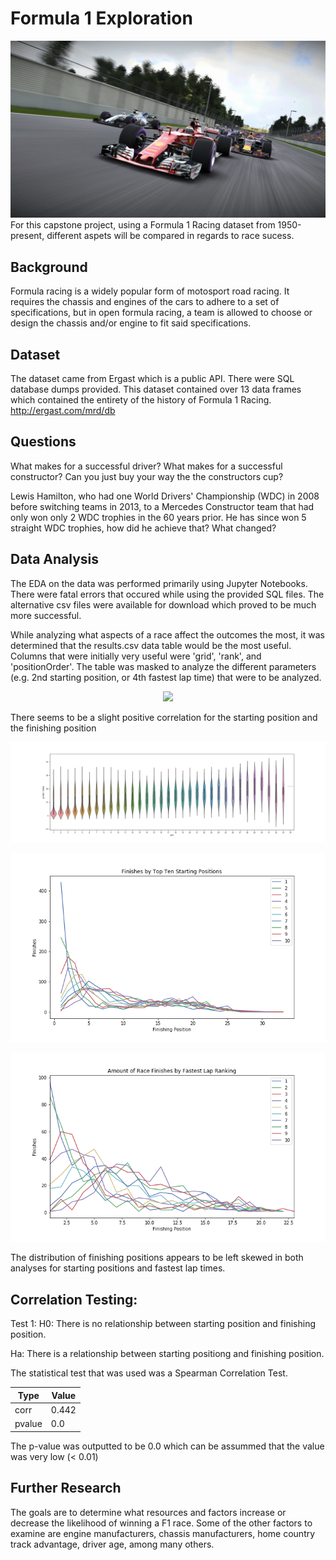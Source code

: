 # Formula 1 Exploration
![](images/f1header.jpg)
For this capstone project, using a Formula 1 Racing dataset from 1950-present, different aspets will be compared in regards to race sucess. 

## Background

Formula racing is a widely popular form of motosport road racing. It requires the chassis and engines of the cars to adhere to a set of specifications, but in open formula racing, a team is allowed to choose or design the chassis and/or engine to fit said specifications. 

## Dataset

The dataset came from Ergast which is a public API. There were SQL database dumps provided. This dataset contained over 13 data frames which contained the entirety of the history of Formula 1 Racing. 
http://ergast.com/mrd/db


## Questions

What makes for a successful driver? What makes for a successful constructor? Can you just buy your way the the constructors cup? 

Lewis Hamilton, who had one World Drivers' Championship (WDC) in 2008 before switching teams in 2013, to a Mercedes Constructor team that had only won only 2 WDC trophies in the 60 years prior. He has since won 5 straight WDC trophies, how did he achieve that? What changed?

## Data Analysis
The EDA on the data was performed primarily using Jupyter Notebooks. There were fatal errors that occured while using the provided SQL files. The alternative csv files were available for download which proved to be much more successful.

While analyzing what aspects of a race affect the outcomes the most, it was determined that the results.csv data table would be the most useful. Columns that were initially very useful were 'grid', 'rank', and 'positionOrder'. The table was masked to analyze the different parameters (e.g. 2nd starting position, or 4th fastest lap time) that were to be analyzed. 

<p align="center">
  <img src="https://github.com/cvqnguyen/formula_1_exploration/blob/master/images/jointplot.png">
</p>

There seems to be a slight positive correlation for the starting position and the finishing position

![](images/vioplot.png)

![](images/Finishesbytopten.png)

![](images/fastestlaprankfinish.png)

The distribution of finishing positions appears to be left skewed in both analyses for starting positions and fastest lap times. 

## Correlation Testing:
Test 1:
H0: There is no relationship between starting position and finishing position.

Ha: There is a relationship between starting positiong and finishing position.

The statistical test that was used was a Spearman Correlation Test.


Type | Value
---------|----------
 corr | 0.442 
 pvalue | 0.0

The p-value was outputted to be 0.0 which can be assummed that the value was very low (< 0.01)

## Further Research

The goals are to determine what resources and factors increase or decrease the likelihood of winning a F1 race. Some of the other factors to examine are engine manufacturers, chassis manufacturers, home country track advantage, driver age, among many others.

